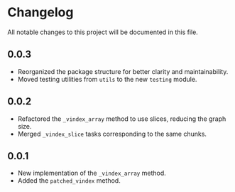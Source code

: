 # Changelog

All notable changes to this project will be documented in this file.

## 0.0.3

* Reorganized the package structure for better clarity and maintainability.
* Moved testing utilities from `utils` to the new `testing` module.

## 0.0.2

* Refactored the `_vindex_array` method to use slices, reducing the graph size.
* Merged `_vindex_slice` tasks corresponding to the same chunks.

## 0.0.1

* New implementation of the `_vindex_array` method.
* Added the `patched_vindex` method.
